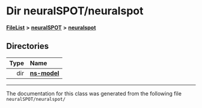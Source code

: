 

# Dir neuralSPOT/neuralspot



[**FileList**](files.md) **>** [**neuralSPOT**](dir_75594cce7c7773aa3cb253214bf56510.md) **>** [**neuralspot**](dir_b737d82f35ec218ac5a7ef4105db9c0e.md)














## Directories

| Type | Name |
| ---: | :--- |
| dir | [**ns-model**](dir_0e0d7b58960104054b7f7c1d73877dc4.md) <br> |

























































------------------------------
The documentation for this class was generated from the following file `neuralSPOT/neuralspot/`

